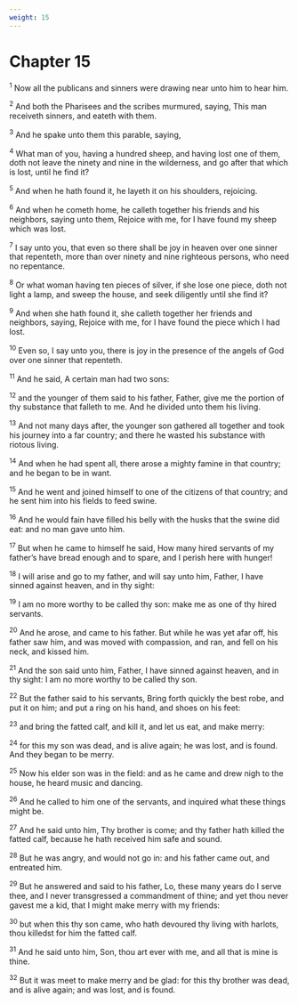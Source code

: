 ```yaml
---
weight: 15
---
```


# Chapter 15

<sup>1</sup> Now all the publicans and sinners were drawing near unto him to hear him. 

<sup>2</sup> And both the Pharisees and the scribes murmured, saying, This man receiveth sinners, and eateth with them. 

<sup>3</sup> And he spake unto them this parable, saying, 

<sup>4</sup> What man of you, having a hundred sheep, and having lost one of them, doth not leave the ninety and nine in the wilderness, and go after that which is lost, until he find it? 

<sup>5</sup> And when he hath found it, he layeth it on his shoulders, rejoicing. 

<sup>6</sup> And when he cometh home, he calleth together his friends and his neighbors, saying unto them, Rejoice with me, for I have found my sheep which was lost. 

<sup>7</sup> I say unto you, that even so there shall be joy in heaven over one sinner that repenteth, more than over ninety and nine righteous persons, who need no repentance. 

<sup>8</sup> Or what woman having ten pieces of silver, if she lose one piece, doth not light a lamp, and sweep the house, and seek diligently until she find it? 

<sup>9</sup> And when she hath found it, she calleth together her friends and neighbors, saying, Rejoice with me, for I have found the piece which I had lost. 

<sup>10</sup> Even so, I say unto you, there is joy in the presence of the angels of God over one sinner that repenteth. 

<sup>11</sup> And he said, A certain man had two sons: 

<sup>12</sup> and the younger of them said to his father, Father, give me the portion of thy substance that falleth to me. And he divided unto them his living. 

<sup>13</sup> And not many days after, the younger son gathered all together and took his journey into a far country; and there he wasted his substance with riotous living. 

<sup>14</sup> And when he had spent all, there arose a mighty famine in that country; and he began to be in want. 

<sup>15</sup> And he went and joined himself to one of the citizens of that country; and he sent him into his fields to feed swine. 

<sup>16</sup> And he would fain have filled his belly with the husks that the swine did eat: and no man gave unto him. 

<sup>17</sup> But when he came to himself he said, How many hired servants of my father’s have bread enough and to spare, and I perish here with hunger! 

<sup>18</sup> I will arise and go to my father, and will say unto him, Father, I have sinned against heaven, and in thy sight: 

<sup>19</sup> I am no more worthy to be called thy son: make me as one of thy hired servants. 

<sup>20</sup> And he arose, and came to his father. But while he was yet afar off, his father saw him, and was moved with compassion, and ran, and fell on his neck, and kissed him. 

<sup>21</sup> And the son said unto him, Father, I have sinned against heaven, and in thy sight: I am no more worthy to be called thy son. 

<sup>22</sup> But the father said to his servants, Bring forth quickly the best robe, and put it on him; and put a ring on his hand, and shoes on his feet: 

<sup>23</sup> and bring the fatted calf, and kill it, and let us eat, and make merry: 

<sup>24</sup> for this my son was dead, and is alive again; he was lost, and is found. And they began to be merry. 

<sup>25</sup> Now his elder son was in the field: and as he came and drew nigh to the house, he heard music and dancing. 

<sup>26</sup> And he called to him one of the servants, and inquired what these things might be. 

<sup>27</sup> And he said unto him, Thy brother is come; and thy father hath killed the fatted calf, because he hath received him safe and sound. 

<sup>28</sup> But he was angry, and would not go in: and his father came out, and entreated him. 

<sup>29</sup> But he answered and said to his father, Lo, these many years do I serve thee, and I never transgressed a commandment of thine; and yet thou never gavest me a kid, that I might make merry with my friends: 

<sup>30</sup> but when this thy son came, who hath devoured thy living with harlots, thou killedst for him the fatted calf. 

<sup>31</sup> And he said unto him, Son, thou art ever with me, and all that is mine is thine. 

<sup>32</sup> But it was meet to make merry and be glad: for this thy brother was dead, and is alive again; and was lost, and is found. 


